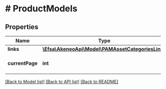 # # ProductModels

## Properties

Name | Type | Description | Notes
------------ | ------------- | ------------- | -------------
**links** | [**\Efsa\AkeneoApi\Model\PAMAssetCategoriesLinks**](PAMAssetCategoriesLinks.md) |  | [optional]
**currentPage** | **int** | Current page number | [optional]

[[Back to Model list]](../../README.md#models) [[Back to API list]](../../README.md#endpoints) [[Back to README]](../../README.md)
